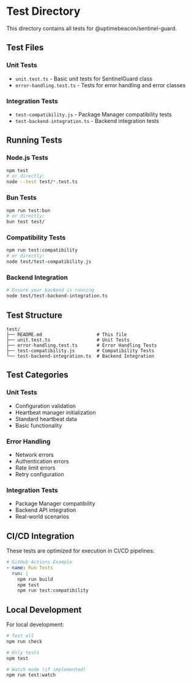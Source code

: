 # Test Directory

This directory contains all tests for @uptimebeacon/sentinel-guard.

## Test Files

### Unit Tests
-   `unit.test.ts` - Basic unit tests for SentinelGuard class
-   `error-handling.test.ts` - Tests for error handling and error classes

### Integration Tests
-   `test-compatibility.js` - Package Manager compatibility tests
-   `test-backend-integration.ts` - Backend integration tests

## Running Tests

### Node.js Tests
```bash
npm test
# or directly:
node --test test/*.test.ts
```

### Bun Tests
```bash
npm run test:bun
# or directly:
bun test test/
```

### Compatibility Tests
```bash
npm run test:compatibility
# or directly:
node test/test-compatibility.js
```

### Backend Integration
```bash
# Ensure your backend is running
node test/test-backend-integration.ts
```

## Test Structure

```
test/
├── README.md                    # This file
├── unit.test.ts                 # Unit Tests
├── error-handling.test.ts       # Error Handling Tests
├── test-compatibility.js        # Compatibility Tests
└── test-backend-integration.ts  # Backend Integration
```

## Test Categories

### Unit Tests
-   Configuration validation
-   Heartbeat manager initialization
-   Standard heartbeat data
-   Basic functionality

### Error Handling
-   Network errors
-   Authentication errors
-   Rate limit errors
-   Retry configuration

### Integration Tests
-   Package Manager compatibility
-   Backend API integration
-   Real-world scenarios

## CI/CD Integration

These tests are optimized for execution in CI/CD pipelines:

```yaml
# GitHub Actions Example
- name: Run Tests
  run: |
    npm run build
    npm test
    npm run test:compatibility
```

## Local Development

For local development:

```bash
# Test all
npm run check

# Only tests
npm test

# Watch mode (if implemented)
npm run test:watch
```